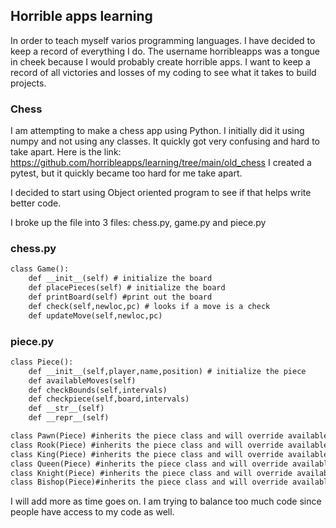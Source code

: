 ## Horrible apps learning

In order to teach myself varios programming languages. I have decided to keep a record of everything I do. The username horribleapps was a tongue in cheek because I would probably create horrible apps. I want to keep a record of all victories and losses of my coding to see what it takes to build projects.

### Chess

I am attempting to make a chess app using Python.
I initially did it using numpy and not using any classes. It quickly got very confusing and hard to take apart.
Here is the link: https://github.com/horribleapps/learning/tree/main/old_chess
I created a pytest, but it quickly became too hard for me take apart.

I decided to start using Object oriented program to see if that helps write better code.


I broke up the file into 3 files: chess.py, game.py and piece.py

### chess.py
```markdown
class Game():
    def __init__(self) # initialize the board
    def placePieces(self) # initialize the board
    def printBoard(self) #print out the board
    def check(self,newloc,pc) # looks if a move is a check
    def updateMove(self,newloc,pc)
```

### piece.py
```markdown
class Piece():
    def __init__(self,player,name,position) # initialize the piece
    def availableMoves(self)
    def checkBounds(self,intervals)
    def checkpiece(self,board,intervals)
    def __str__(self)
    def __repr__(self)

class Pawn(Piece) #inherits the piece class and will override availableMoves
class Rook(Piece) #inherits the piece class and will override availableMoves
class King(Piece) #inherits the piece class and will override availableMoves
class Queen(Piece) #inherits the piece class and will override availableMoves
class Knight(Piece) #inherits the piece class and will override availableMoves
class Bishop(Piece)#inherits the piece class and will override availableMoves
```


I will add more as time goes on. I am trying to balance too much code since people have access to my code as well.

